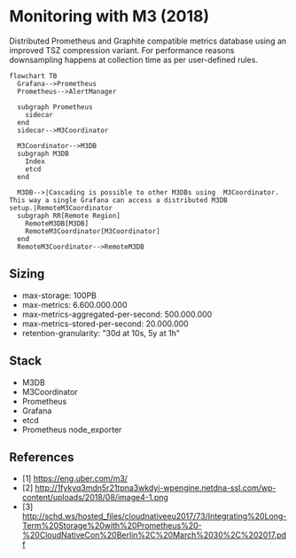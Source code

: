 # Monitoring with M3 (2018)

Distributed Prometheus and Graphite compatible metrics database
using an improved TSZ compression variant. For performance reasons
downsampling happens at collection time as per user-defined rules.

```mermaid
flowchart TB
  Grafana-->Prometheus
  Prometheus-->AlertManager

  subgraph Prometheus
    sidecar
  end
  sidecar-->M3Coordinator
  
  M3Coordinator-->M3DB
  subgraph M3DB
    Index
    etcd
  end

  M3DB-->|Cascading is possible to other M3DBs using  M3Coordinator. This way a single Grafana can access a distributed M3DB setup.|RemoteM3Coordinator
  subgraph RR[Remote Region]
    RemoteM3DB[M3DB]
    RemoteM3Coordinator[M3Coordinator]
  end
  RemoteM3Coordinator-->RemoteM3DB  
```
  
## Sizing

- max-storage: 100PB
- max-metrics: 6.600.000.000
- max-metrics-aggregated-per-second: 500.000.000
- max-metrics-stored-per-second: 20.000.000
- retention-granularity: "30d at 10s, 5y at 1h"
   
## Stack

- M3DB
- M3Coordinator
- Prometheus
- Grafana
- etcd
- Prometheus node_exporter

## References

- \[1] https://eng.uber.com/m3/
- \[2] http://1fykyq3mdn5r21tpna3wkdyi-wpengine.netdna-ssl.com/wp-content/uploads/2018/08/image4-1.png
- \[3] http://schd.ws/hosted_files/cloudnativeeu2017/73/Integrating%20Long-Term%20Storage%20with%20Prometheus%20-%20CloudNativeCon%20Berlin%2C%20March%2030%2C%202017.pdf
